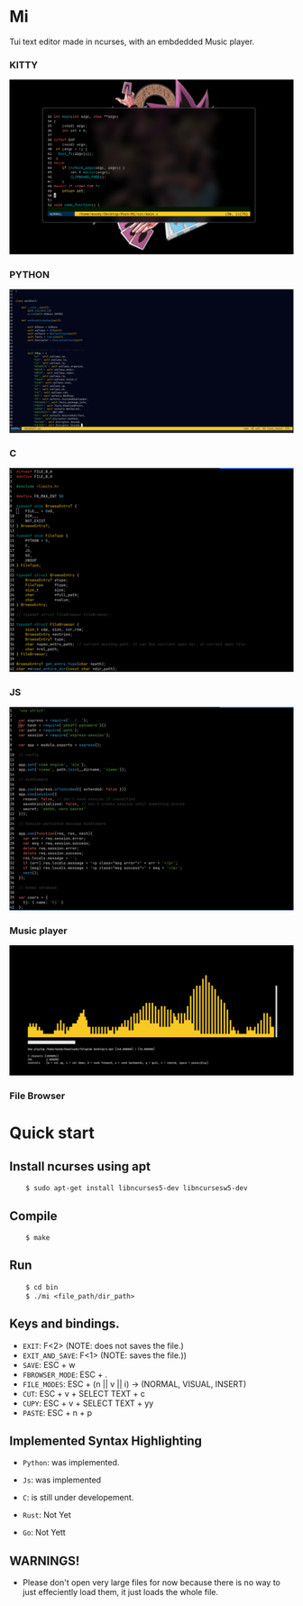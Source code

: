 # Mi
Tui text editor made in ncurses, with an embdedded Music player.
### KITTY
![MI_INKITY](./img/kitty.png)
### PYTHON
![EDITOR-UI-PY](./img/V0.png)
### C
![EDITOR-UI-C](./img/V1.png)
### JS
![EDITOR-UI-JS](./img/V2.png)
### Music player
![MusicPlayer](./img/music.png)
### File Browser

# Quick start

## Install ncurses using apt
```console
    $ sudo apt-get install libncurses5-dev libncursesw5-dev
```
## Compile

```console
    $ make
```

## Run
```console
    $ cd bin
    $ ./mi <file_path/dir_path>
```

## Keys and bindings.
- `EXIT`: F<2> (NOTE: does not saves the file.)
- `EXIT_AND_SAVE`: F<1> (NOTE: saves the file.))
- `SAVE`: ESC + w
- `FBROWSER_MODE`: ESC + .
- `FILE_MODES`: ESC + (n || v || i) -> (NORMAL, VISUAL, INSERT)
- `CUT`: ESC + v + SELECT TEXT + c
- `CUPY`: ESC + v + SELECT TEXT + yy
- `PASTE`: ESC + n + p


## Implemented Syntax Highlighting
- `Python`: was implemented. 




- `Js`: was implemented
- `C`: is still under developement.
- `Rust`: Not Yet
- `Go`: Not Yett

## WARNINGS!
- Please don't open very large files for now because there is no way to just effeciently load them, it just loads the whole file.

